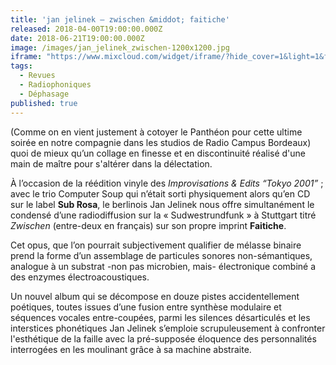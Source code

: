 ```yaml
---
title: 'jan jelinek – zwischen &middot; faitiche'
released: 2018-04-00T19:00:00.000Z
date: 2018-06-21T19:00:00.000Z
image: /images/jan_jelinek_zwischen-1200x1200.jpg
iframe: "https://www.mixcloud.com/widget/iframe/?hide_cover=1&light=1&feed=%2FDephasage%2Fd%C3%A9phasage-169-210618%2F"
tags:
  - Revues
  - Radiophoniques
  - Déphasage
published: true
---
```

(Comme on en vient justement à cotoyer le Panthéon pour cette ultime soirée en notre compagnie dans les studios de Radio Campus Bordeaux) quoi de mieux qu’un collage en finesse et en discontinuité réalisé d'une main de maître pour s'altérer dans la délectation.
<!-- excerpt -->
À l’occasion de la réédition vinyle des *Improvisations & Edits “Tokyo 2001”* ; avec le trio Computer Soup qui n’était sorti physiquement alors qu’en CD sur le label __Sub Rosa__, le berlinois Jan Jelinek nous offre simultanément le condensé d’une radiodiffusion sur la &#171; Sudwestrundfunk &#187; à Stuttgart titré *Zwischen* (entre-deux en français) sur son propre imprint __Faitiche__.

Cet opus, que l’on pourrait subjectivement qualifier de mélasse binaire prend la forme d’un assemblage de particules sonores non-sémantiques, analogue à un substrat -non pas microbien, mais- électronique combiné a des enzymes électroacoustiques.

Un nouvel album qui se décompose en douze pistes accidentellement poétiques, toutes issues d’une fusion entre synthèse modulaire et séquences vocales entre-coupées, parmi les silences désarticulés et les interstices phonétiques Jan Jelinek s’emploie scrupuleusement à confronter l'esthétique de la faille avec la pré-supposée éloquence des personnalités interrogées en les moulinant grâce à sa machine abstraite.
